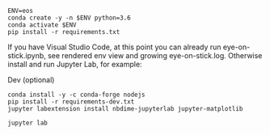 ```
ENV=eos
conda create -y -n $ENV python=3.6
conda activate $ENV
pip install -r requirements.txt
```

If you have Visual Studio Code, at this point you can already run eye-on-stick.ipynb, see rendered env view and growing eye-on-stick.log.
Otherwise install and run Jupyter Lab, for example:

Dev (optional)
```
conda install -y -c conda-forge nodejs
pip install -r requirements-dev.txt
jupyter labextension install nbdime-jupyterlab jupyter-matplotlib

jupyter lab
```